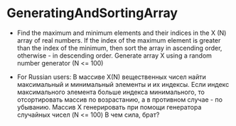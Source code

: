 # GeneratingAndSortingArray

+ Find the maximum and minimum elements and their indices in the X (N) array of real numbers. If the index of the maximum element is greater than the index of the 
minimum, then sort the array in ascending order, otherwise - in descending order. Generate array X using a random number generator (N <= 100)

+ For Russian users: 
В массиве X(N) вещественных чисел найти максимальный и минимальный элементы и их индексы. Если индекс максимального элемента больше индекса минимального, то отсортировать массив по возрастанию, а в противном случае - по убыванию. Массив X генерировать при помощи генератора случайных чисел (N <= 100) 
В чем сила, брат?
